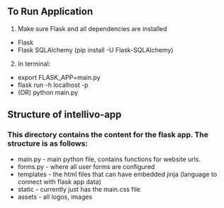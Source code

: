 ## To Run Application 

1. Make sure Flask and all dependencies are installed 
 - Flask 
 - Flask SQLAlchemy (pip install -U Flask-SQLAlchemy)
2. In terminal: 
 - export FLASK_APP=main.py
 - flask run -h localhost -p <port you want to run application on>
 - (OR) python main.py 

## Structure of intellivo-app 

### This directory contains the content for the flask app. The structure is as follows: 
* main.py - main python file, contains functions for website urls. 
* forms.py - where all user forms are configured
* templates - the html files that can have embedded jinja (language to connect with flask app data)
* static - currently just has the main.css file 
* assets - all logos, images 
